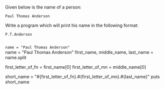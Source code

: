 Given below is the
name of a person:

```
Paul Thomas Anderson
```

Write a program which will
print his name in the
following format:

```
P.T.Anderson
```

<Editor lang="ruby" type="challenge">
<code>
name = "Paul Thomas Anderson"
</code>

<solution>
name = "Paul Thomas Anderson"
first_name, middle_name, last_name = name.split

first_letter_of_fn = first_name[0]
first_letter_of_mn = middle_name[0]

short_name = "#{first_letter_of_fn}.#{first_letter_of_mn}.#{last_name}"
puts short_name
</solution>
</Editor>

<!--  -->

